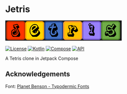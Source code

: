 # Jetris
![header](screenshots/header.png)

[![License](https://img.shields.io/badge/License-MIT-blue.svg)](https://opensource.org/licenses/MIT)
[![Kotlin](https://img.shields.io/badge/Kotlin-2.2.0-blue.svg)](https://kotlinlang.org/)
[![Compose](https://img.shields.io/badge/Compose-1.5.4-blue.svg)](https://developer.android.com/jetpack/compose)
[![API](https://img.shields.io/badge/API-27%2B-brightgreen.svg?style=flat)](https://android-arsenal.com/api?level=26)

A Tetris clone in Jetpack Compose



## Acknowledgements

Font: [Planet Benson - Typodermic Fonts](https://www.1001freefonts.com/designer-typodermic-fonts-fontlisting.php)
